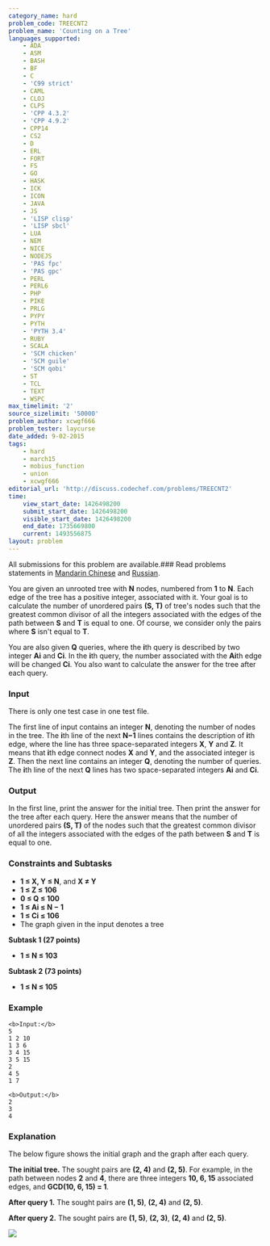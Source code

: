```yaml
---
category_name: hard
problem_code: TREECNT2
problem_name: 'Counting on a Tree'
languages_supported:
    - ADA
    - ASM
    - BASH
    - BF
    - C
    - 'C99 strict'
    - CAML
    - CLOJ
    - CLPS
    - 'CPP 4.3.2'
    - 'CPP 4.9.2'
    - CPP14
    - CS2
    - D
    - ERL
    - FORT
    - FS
    - GO
    - HASK
    - ICK
    - ICON
    - JAVA
    - JS
    - 'LISP clisp'
    - 'LISP sbcl'
    - LUA
    - NEM
    - NICE
    - NODEJS
    - 'PAS fpc'
    - 'PAS gpc'
    - PERL
    - PERL6
    - PHP
    - PIKE
    - PRLG
    - PYPY
    - PYTH
    - 'PYTH 3.4'
    - RUBY
    - SCALA
    - 'SCM chicken'
    - 'SCM guile'
    - 'SCM qobi'
    - ST
    - TCL
    - TEXT
    - WSPC
max_timelimit: '2'
source_sizelimit: '50000'
problem_author: xcwgf666
problem_tester: laycurse
date_added: 9-02-2015
tags:
    - hard
    - march15
    - mobius_function
    - union
    - xcwgf666
editorial_url: 'http://discuss.codechef.com/problems/TREECNT2'
time:
    view_start_date: 1426498200
    submit_start_date: 1426498200
    visible_start_date: 1426498200
    end_date: 1735669800
    current: 1493556875
layout: problem
---
```

All submissions for this problem are available.###  Read problems statements in [Mandarin Chinese](http://www.codechef.com/download/translated/MARCH15/mandarin/TREECNT2.pdf) and [Russian](http://www.codechef.com/download/translated/MARCH15/russian/TREECNT2.pdf).

You are given an unrooted tree with **N** nodes, numbered from **1** to **N**. Each edge of the tree has a positive integer, associated with it. Your goal is to calculate the number of unordered pairs **(S, T)** of tree's nodes such that the greatest common divisor of all the integers associated with the edges of the path between **S** and **T** is equal to one. Of course, we consider only the pairs where **S** isn't equal to **T**.

You are also given **Q** queries, where the **i**th query is described by two integer **Ai** and **Ci**. In the **i**th query, the number associated with the **Ai**th edge will be changed **Ci**. You also want to calculate the answer for the tree after each query.

### Input

There is only one test case in one test file.

The first line of input contains an integer **N**, denoting the number of nodes in the tree. The **i**th line of the next **N−1** lines contains the description of **i**th edge, where the line has three space-separated integers **X**, **Y** and **Z**. It means that **i**th edge connect nodes **X** and **Y**, and the associated integer is **Z**. Then the next line contains an integer **Q**, denoting the number of queries. The **i**th line of the next **Q** lines has two space-separated integers **Ai** and **Ci**.

### Output

In the first line, print the answer for the initial tree. Then print the answer for the tree after each query. Here the answer means that the number of unordered pairs **(S, T)** of the nodes such that the greatest common divisor of all the integers associated with the edges of the path between **S** and **T** is equal to one.

### Constraints and Subtasks

- **1 ≤ X, Y ≤ N**, and **X ≠ Y**
- **1 ≤ Z ≤ 106**
- **0 ≤ Q ≤ 100**
- **1 ≤ Ai ≤ N − 1**
- **1 ≤ Ci ≤ 106**
- The graph given in the input denotes a tree

**Subtask 1 (27 points)**

- **1 ≤ N ≤ 103**

**Subtask 2 (73 points)**

- **1 ≤ N ≤ 105**

### Example

```
<b>Input:</b>
5
1 2 10
1 3 6
3 4 15
3 5 15
2
4 5
1 7

<b>Output:</b>
2
3
4

```
### Explanation

The below figure shows the initial graph and the graph after each query.

**The initial tree.** The sought pairs are **(2, 4)** and **(2, 5)**. For example, in the path between nodes **2** and **4**, there are three integers **10, 6, 15** associated edges, and **GCD(10, 6, 15) = 1**.

**After query 1.** The sought pairs are **(1, 5)**, **(2, 4)** and **(2, 5)**.

**After query 2.** The sought pairs are **(1, 5)**, **(2, 3)**, **(2, 4)** and **(2, 5)**.

![](/download/extimages/99ba58eb796a1f68072bef90d1814da4.png)